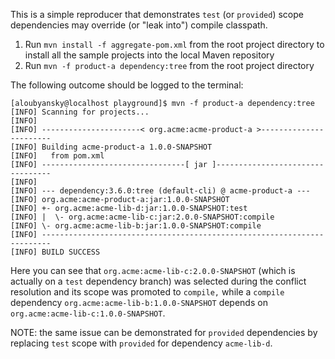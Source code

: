 This is a simple reproducer that demonstrates `test` (or `provided`) scope dependencies may override (or "leak into") compile classpath.

1. Run `mvn install -f aggregate-pom.xml` from the root project directory to install all the sample projects into the local Maven repository
2. Run `mvn -f product-a dependency:tree` from the root project directory

The following outcome should be logged to the terminal:
```
[aloubyansky@localhost playground]$ mvn -f product-a dependency:tree
[INFO] Scanning for projects...
[INFO] 
[INFO] ----------------------< org.acme:acme-product-a >-----------------------
[INFO] Building acme-product-a 1.0.0-SNAPSHOT
[INFO]   from pom.xml
[INFO] --------------------------------[ jar ]---------------------------------
[INFO] 
[INFO] --- dependency:3.6.0:tree (default-cli) @ acme-product-a ---
[INFO] org.acme:acme-product-a:jar:1.0.0-SNAPSHOT
[INFO] +- org.acme:acme-lib-d:jar:1.0.0-SNAPSHOT:test
[INFO] |  \- org.acme:acme-lib-c:jar:2.0.0-SNAPSHOT:compile
[INFO] \- org.acme:acme-lib-b:jar:1.0.0-SNAPSHOT:compile
[INFO] ------------------------------------------------------------------------
[INFO] BUILD SUCCESS
```

Here you can see that `org.acme:acme-lib-c:2.0.0-SNAPSHOT` (which is actually on a `test` dependency branch) was selected during the conflict resolution and its scope was promoted to `compile,` while a `compile` dependency `org.acme:acme-lib-b:1.0.0-SNAPSHOT` depends on `org.acme:acme-lib-c:1.0.0-SNAPSHOT`.

NOTE: the same issue can be demonstrated for `provided` dependencies by replacing `test` scope with `provided` for dependency `acme-lib-d`.